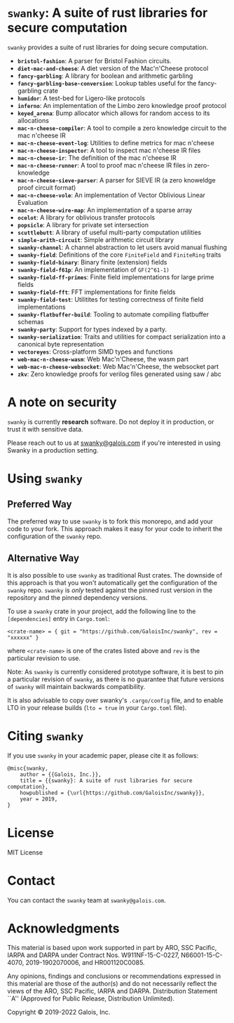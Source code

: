 # `swanky`: A suite of rust libraries for secure computation

`swanky` provides a suite of rust libraries for doing secure computation.

<!-- BEGIN THIS SECTION IS AUTOGENERATED BY ./swanky readme gen-crate-list -->
- **`bristol-fashion`**: A parser for Bristol Fashion circuits.
- **`diet-mac-and-cheese`**: A diet version of the Mac'n'Cheese protocol
- **`fancy-garbling`**: A library for boolean and arithmetic garbling
- **`fancy-garbling-base-conversion`**: Lookup tables useful for the fancy-garbling crate
- **`humidor`**: A test-bed for Ligero-like protocols
- **`inferno`**: An implementation of the Limbo zero knowledge proof protocol
- **`keyed_arena`**: Bump allocator which allows for random access to its allocations
- **`mac-n-cheese-compiler`**: A tool to compile a zero knowledge circuit to the mac n'cheese IR
- **`mac-n-cheese-event-log`**: Utilities to define metrics for mac n'cheese
- **`mac-n-cheese-inspector`**: A tool to inspect mac n'cheese IR files
- **`mac-n-cheese-ir`**: The definition of the mac n'cheese IR
- **`mac-n-cheese-runner`**: A tool to proof mac n'cheese IR files in zero-knowledge
- **`mac-n-cheese-sieve-parser`**: A parser for SIEVE IR (a zero knoweldge proof circuit format)
- **`mac-n-cheese-vole`**: An implementation of Vector Oblivious Linear Evaluation
- **`mac-n-cheese-wire-map`**: An implementation of a sparse array
- **`ocelot`**: A library for oblivious transfer protocols
- **`popsicle`**: A library for private set intersection
- **`scuttlebutt`**: A library of useful multi-party computation utilities
- **`simple-arith-circuit`**: Simple arithmetic circuit library
- **`swanky-channel`**: A channel abstraction to let users avoid manual flushing
- **`swanky-field`**: Definitions of the core `FiniteField` and `FiniteRing` traits
- **`swanky-field-binary`**: Binary finite (extension) fields
- **`swanky-field-f61p`**: An implementation of `GF(2^61-1)`
- **`swanky-field-ff-primes`**: Finite field implementations for large prime fields
- **`swanky-field-fft`**: FFT implementations for finite fields
- **`swanky-field-test`**: Utilitites for testing correctness of finite field implementations
- **`swanky-flatbuffer-build`**: Tooling to automate compiling flatbuffer schemas
- **`swanky-party`**: Support for types indexed by a party.
- **`swanky-serialization`**: Traits and utilities for compact serialization into a canonical byte representation
- **`vectoreyes`**: Cross-platform SIMD types and functions
- **`web-mac-n-cheese-wasm`**: Web Mac'n'Cheese, the wasm part
- **`web-mac-n-cheese-websocket`**: Web Mac'n'Cheese, the websocket part
- **`zkv`**: Zero knowledge proofs for verilog files generated using saw / abc
<!-- END THIS SECTION IS AUTOGENERATED BY ./swanky readme gen-crate-list -->

# A note on security

`swanky` is currently **research** software. Do not deploy it in production, or trust
it with sensitive data.

Please reach out to us at <swanky@galois.com> if you're interested in using Swanky in a production setting.

# Using `swanky`
## Preferred Way
The preferred way to use `swanky` is to fork this monorepo, and add your code
to your fork. This approach makes it easy for your code to inherit the
configuration of the `swanky` repo.

## Alternative Way
It is also possible to use `swanky` as traditional Rust crates. The downside of
this approach is that you won't automatically get the configuration of the
`swanky` repo. `swanky` is _only_ tested against the pinned rust version in the
repository and the pinned dependency versions.

To use a `swanky` crate in your project, add the following line to the
`[dependencies]` entry in `Cargo.toml`:
```
<crate-name> = { git = "https://github.com/GaloisInc/swanky", rev = "xxxxxx" }
```
where `<crate-name>` is one of the crates listed above and `rev` is the
particular revision to use.

Note: As `swanky` is currently considered prototype software, it is best to pin
a particular revision of `swanky`, as there is no guarantee that future versions
of `swanky` will maintain backwards compatibility.

It is also advisable to copy over swanky's `.cargo/config` file, and to enable
LTO in your release builds (`lto = true` in your `Cargo.toml` file).

# Citing `swanky`

If you use `swanky` in your academic paper, please cite it as follows:
```
@misc{swanky,
    author = {{Galois, Inc.}},
    title = {{swanky}: A suite of rust libraries for secure computation},
    howpublished = {\url{https://github.com/GaloisInc/swanky}},
    year = 2019,
}
```

# License

MIT License

# Contact

You can contact the `swanky` team at `swanky@galois.com`.

# Acknowledgments

This material is based upon work supported in part by ARO, SSC Pacific, IARPA
and DARPA under Contract Nos. W911NF-15-C-0227, N66001-15-C-4070,
2019-1902070006, and HR001120C0085.

Any opinions, findings and conclusions or recommendations expressed in this
material are those of the author(s) and do not necessarily reflect the views of
the ARO, SSC Pacific, IARPA and DARPA. Distribution Statement ``A'' (Approved
for Public Release, Distribution Unlimited).

Copyright © 2019-2022 Galois, Inc.
